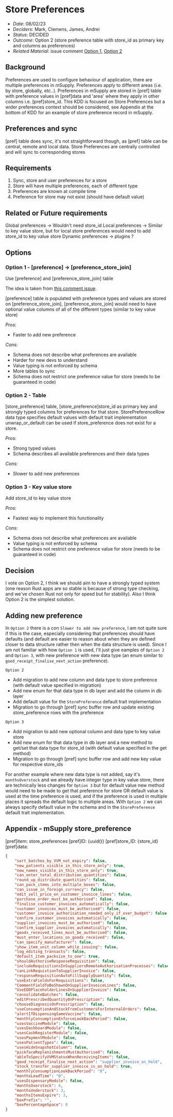 # Store Preferences

- *Date*: 08/02/23
- *Deciders*: Mark, Clemens, James, Andrei
- *Status*: DECIDED
- *Outcome*: Option 2 (store preference table with store_id as primary key and columns as preferences)
- *Related Material*: issue comment [Option 1](https://github.com/openmsupply/open-msupply/issues/973#issuecomment-1401165427), [Option 2](https://github.com/openmsupply/open-msupply/issues/973#issuecomment-1397753763) 

## Background

Preferences are used to configure behaviour of application, there are multiple preferences in mSupply. 
Preferences apply to different areas (i.e. by store, globally, etc..). 
Preferences in mSupply are stored in [pref] table with preference values in [pref]data and 'area' where they apply in other columns i.e. [pref]store_id. 
This KDD is focused on Store Preferences but a wider preferences context should be considered, see Appendix at the bottom of KDD for an example of store preference record in mSupply.

## Preferences and sync

[pref] table does sync, it's not straightforward though, as [pref] table can be central, remote and local data. 
Store Preferences are centrally controlled and will sync to corresponding stores

## Requirements

1. Sync, store and user preferences for a store
2. Store will have multiple preferences, each of different type
3. Preferences are known at compile time
4. Preference for store may not exist (should have default value)

## Related or Future requirements

Global preferences -> Wouldn't need store_id
Local preferences -> Similar to key value store, but for local store preferences would need to add store_id to key value store
Dynamic preferences -> plugins ?

## Options

### Option 1 - [preference] -> [preference_store_join]

Use [preference] and [preference_store_join] table

The idea is taken from [this comment issue](https://github.com/openmsupply/open-msupply/issues/973#issuecomment-1401165427).

[preference] table is populated with preference types and values are stored on [preference_store_join], [preference_store_join] would need to have optional value columns of all of the different types (similar to key value store)

*Pros:*

- Faster to add new preference

*Cons:*

- Schema does not describe what preferences are available
- Harder for new devs to understand
- Value typing is not enforced by schema
- More tables to sync
- Schema does not restrict one preference value for store (needs to be guaranteed in code)

### Option 2 - Table

[store_preference] table, [store_preference]store_id as primary key and strongly typed columns for preferences for that store. 
StorePreferenceRow data type specifies default values with default trait implementation unwrap_or_default can be used if store_preference does not exist for a store.

*Pros:*

- Strong typed values
- Schema describes all available preferences and their data types

*Cons:*

- Slower to add new preferences

### Option 3 - Key value store

Add store_id to key value store

*Pros:*

- Fastest way to implement this functionality

*Cons:*

- Schema does not describe what preferences are available
- Value typing is not enforced by schema
- Schema does not restrict one preference value for store (needs to be guaranteed in code)

## Decision

I vote on Option 2, I think we should aim to have a strongly typed system (one reason Rust apps are so stable is because of strong type checking, and we've chosen Rust not only for speed but for stability).
Also I think Option 2 is the simplest solution.

## Adding new preference

In `Option 2` there is a con `Slower to add new preference`, I am not quite sure if this is the case, especially considering that preferences should have defaults (and default are easier to reason about when they are defined closer to data structure rather then when the data structure is used). 
Since I am not familiar with how `Option 1` is used, I'll just give eamples of `Option 2` and `Option 3`, with new preference with new data type (an enum similar to `good_receipt_finalise_next_action` preference).

`Option 2`

* Add migration to add new column and data type to store preference (with default value specified in migration)
* Add new enum for that data type in db layer and add the column in db layer
* Add default value for the `StorePreference` default trait implementation
* Migration to go through [pref] sync buffer row and update existing store_preference rows with the preference

`Option 3`

* Add migration to add new optional column and data type to key value store
* Add new enum for that data type in db layer and a new method to get/set that data type for store_id (with default value specified in the get method)
* Migration to go through [pref] sync buffer row and add new key value for respective store_ids

For another example where new data type is not added, say it's `monthsOverstock` and we already have integer type in key value store, there are technically less changes for `Option 3` but for default value new method would need to be made to get that preference for store OR default value is used at the time preference is used, and if the preference is used in multiple places it spreads the default logic to multiple areas. 
With `Option 2` we can always specify default value in the schema and in the `StorePreference` default trait implementation.

## Appendix - mSupply store_preference

[pref]item: store_preferences
[pref]ID: {uuid()}
[pref]store_ID: {store_id}
[pref]data:
```json
{
    "sort_batches_by_VVM_not_expiry": false,
    "new_patients_visible_in_this_store_only": true,
    "new_names_visible_in_this_store_only": true,
    "can_enter_total_distribution_quantities": false,
    "round_up_distribute_quantities": false,
    "can_pack_items_into_multiple_boxes": false,
    "can_issue_in_foreign_currency": false,
    "edit_sell_price_on_customer_invoice_lines": false,
    "purchase_order_must_be_authorised": false,
    "finalise_customer_invoices_automatically": false,
    "customer_invoices_must_be_authorised": false,
    "customer_invoice_authorisation_needed_only_if_over_budget": false,
    "confirm_customer_invoices_automatically": false,
    "supplier_invoices_must_be_authorised": false,
    "confirm_supplier_invoices_automatically": false,
    "goods_received_lines_must_be_authorised": false,
    "must_enter_locations_on_goods_received": false,
    "can_specify_manufacturer": false,
    "show_item_unit_column_while_issuing": false,
    "log_editing_transacts": false,
    "default_item_packsize_to_one": true,
    "shouldAuthoriseResponseRequisition": false,
    "includeRequisitionsInSuppliersRemoteAuthorisationProcesses": false,
    "canLinkRequistionToSupplierInvoice": false,
    "responseRequisitionAutoFillSupplyQuantity": false,
    "useExtraFieldsForRequisitions": false,
    "CommentFieldToBeShownOnSupplierInvoiceLines": false,
    "UseEDDPlaceholderLinesOnSupplierInvoice": false,
    "consolidateBatches": false,
    "editPrescribedQuantityOnPrescription": false,
    "chooseDiagnosisOnPrescription": false,
    "useConsumptionAndStockFromCustomersForInternalOrders": false,
    "alertIfDispensingSameVaccine": false,
    "monthlyConsumptionEnforceLookBackPeriod": false,
    "usesVaccineModule": false,
    "usesDashboardModule": false,
    "usesCashRegisterModule": false,
    "usesPaymentModule": false,
    "usesPatientTypes": false,
    "usesHideSnapshotColumn": false,
    "pickfaceReplenishmentsMustAuthorised": false,
    "ableToSpecifyVVMStatusWhenReceivingItems": false,
    "good_receipt_finalise_next_action": "supplier_invoice_on_hold",
    "stock_transfer_supplier_invoice_is_on_hold": true,
    "monthlyConsumptionLookBackPeriod": "0",
    "monthsLeadTime": "0",
    "usesDispensaryModule": false,
    "monthsOverstock": 6,
    "monthsUnderstock": 3,
    "monthsItemsExpire": 3,
    "boxPrefix": "",
    "boxPercentageSpace": 0
}
```

